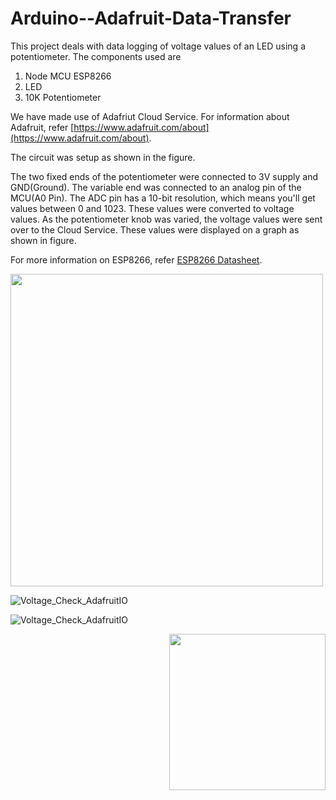 # Arduino--Adafruit-Data-Transfer

This project deals with data logging of voltage values of an LED using a potentiometer. The components used are 

1. Node MCU ESP8266
2. LED
3. 10K Potentiometer

We have made use of Adafriut Cloud Service. For information about Adafruit, refer [https://www.adafruit.com/about](https://www.adafruit.com/about).

The circuit was setup as shown in the figure. 

The two fixed ends of the potentiometer were connected to 3V supply and GND(Ground). The variable end was connected to an analog pin of the MCU(A0 Pin). The ADC pin has a 10-bit resolution, which means you'll get values between 0 and 1023. These values were converted to voltage values. As the potentiometer knob was varied, the voltage values were sent over to the Cloud Service. These values were displayed on a graph as shown in figure.

For more information on ESP8266, refer [ESP8266 Datasheet](https://www.espressif.com/sites/default/files/documentation/0a-esp8266ex_datasheet_en.pdf).

<img src="http://user-images.githubusercontent.com/47825893/59148420-77836180-8a26-11e9-978e-4c576579b351.JPG" width="500" height="500" />

![Voltage_Check_AdafruitIO](https://user-images.githubusercontent.com/47825893/59148420-77836180-8a26-11e9-978e-4c576579b351.JPG?)


![Voltage_Check_AdafruitIO](https://user-images.githubusercontent.com/47825893/59148992-638f2e00-8a2d-11e9-9bc7-e3f05a1d0b81.png)



<img align="right" width="250" height="250" src="http://user-images.githubusercontent.com/47825893/59148420-77836180-8a26-11e9-978e-4c576579b351.JPG"/>
